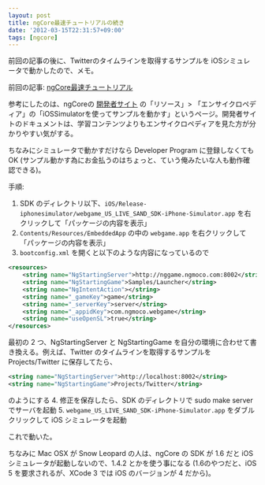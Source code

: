 ```yaml
---
layout: post
title: ngCore最速チュートリアルの続き
date: '2012-03-15T22:31:57+09:00'
tags: [ngcore]
---
```

前回の記事の後に、Twitterのタイムラインを取得するサンプルを iOSシミュレータで動かしたので、メモ。

前回の記事: [ngCore最速チュートリアル](/ngcore1)

参考にしたのは、ngCoreの [開発者サイト](https://developer.mobage.com/ja) の「リソース」> 「エンサイクロペディア」の「iOSSimulatorを使ってサンプルを動かす」というページ。開発者サイトのドキュメントは、学習コンテンツよりもエンサイクロペディアを見た方が分かりやすい気がする。

ちなみにシミュレータで動かすだけなら Developer Program に登録しなくても OK (サンプル動かす為にお金払うのはちょっと、ていう俺みたいな人も動作確認できる)。

手順:

1. SDK のディレクトリ以下、`iOS/Release-iphonesimulator/webgame_US_LIVE_SAND_SDK-iPhone-Simulator.app` を右クリックして「パッケージの内容を表示」
2. `Contents/Resources/EmbeddedApp` の中の `webgame.app` を右クリックして「パッケージの内容を表示」
3. `bootconfig.xml` を開くと以下のような内容になっているので
```xml
<resources>
    <string name="NgStartingServer">http://nggame.ngmoco.com:8002</string>
    <string name="NgStartingGame">Samples/Launcher</string>
    <string name="NgIntentAction"></string>
    <string name="_gameKey">game</string>
    <string name="_serverKey">server</string>
    <string name="_appidKey">com.ngmoco.webgame</string>
    <string name="useOpenSL">true</string>
</resources>
```
最初の 2 つ、NgStartingServer と NgStartingGame を自分の環境に合わせて書き換える。例えば、Twitter のタイムラインを取得するサンプルを Projects/Twitter に保存してたら、
```xml
<string name="NgStartingServer">http://localhost:8002</string>
<string name="NgStartingGame">Projects/Twitter</string>
```
のようにする
4. 修正を保存したら、SDK のディレクトリで sudo make server でサーバを起動
5. `webgame_US_LIVE_SAND_SDK-iPhone-Simulator.app` をダブルクリックして iOS シミュレータを起動

これで動いた。

ちなみに Mac OSX が Snow Leopard の人は、ngCore の SDK が 1.6 だと iOS シミュレータが起動しないので、1.4.2 とかを使う事になる (1.6のやつだと、iOS 5 を要求されるが、XCode 3 では iOS のバージョンが 4 だから)。
